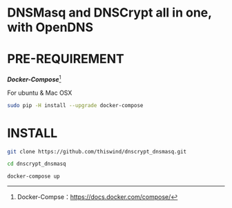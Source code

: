DNSMasq and DNSCrypt all in one, with OpenDNS
=====================

# PRE-REQUIREMENT

***Docker-Compose***[^1]

For ubuntu & Mac OSX

```bash
sudo pip -H install --upgrade docker-compose
```

# INSTALL

```bash
git clone https://github.com/thiswind/dnscrypt_dnsmasq.git

cd dnscrypt_dnsmasq

docker-compose up
```

[^1]: Docker-Compse：https://docs.docker.com/compose/
